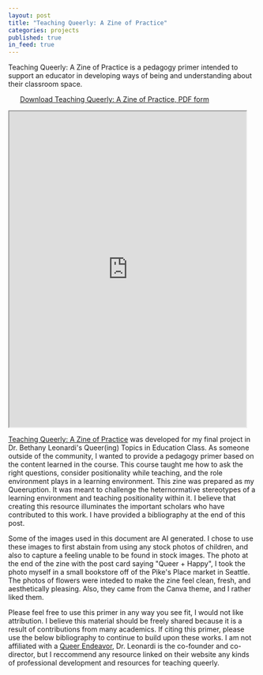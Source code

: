 ```yaml
---
layout: post
title: "Teaching Queerly: A Zine of Practice"
categories: projects
published: true
in_feed: true
---
```

Teaching Queerly: A Zine of Practice is a pedagogy primer intended to support an educator in developing ways of being and understanding about their classroom space.
 <section>

 </section>
<section>
<ul class="actions">
<a href="https://drive.google.com/uc?export-download&id=1-Ms4Mf5Fq6-_bXJasINnpAWz4gS9GxeZ" class="buttonprimary icon fa-download">Download Teaching Queerly: A Zine of Practice, PDF form</a></li>
	</ul>
 <iframe src="https://drive.google.com/file/d/10EMw_btnYvKpz2U77cia6p1z5D5__ttS/preview" width="480" height="640" allow="autoplay"></iframe>
 
[Teaching Queerly: A Zine of Practice](https://drive.google.com/file/d/1-Ms4Mf5Fq6-_bXJasINnpAWz4gS9GxeZ/view?usp=sharing) was developed for my final project in Dr. Bethany Leonardi's Queer(ing) Topics in Education Class. As someone outside of the community, I wanted to provide a pedagogy primer based on the content learned in the course. This course taught me how to ask the right questions, consider positionality while teaching, and the role environment plays in a learning environment. This zine was prepared as my Queeruption. It was meant to challenge the heternormative stereotypes of a learning environment and teaching positionality within it. I believe that creating this resource illuminates the important scholars who have contributed to this work. I have provided a bibliography at the end of this post. 

Some of the images used in this document are AI generated. I chose to use these images to first abstain from using any stock photos of children, and also to capture a feeling unable to be found in stock images. The photo at the end of the zine with the post card saying "Queer + Happy", I took the photo myself in a small bookstore off of the Pike's Place market in Seattle. The photos of flowers were inteded to make the zine feel clean, fresh, and aesthetically pleasing. Also, they came from the Canva theme, and I rather liked them.

Please feel free to use this primer in any way you see fit, I would not like attribution. I believe this material should be freely shared because it is a result of contributions from many academics. If citing this primer, please use the below bibliography to continue to build upon these works. I am not affiliated with a [Queer Endeavor](https://www.colorado.edu/center/a-queer-endeavor/), Dr. Leonardi is the co-founder and co-director, but I reccommend any resource linked on their website any kinds of professional development and resources for teaching queerly. 


